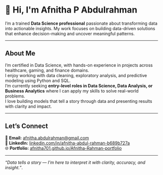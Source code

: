 # 👋 Hi, I'm Afnitha P Abdulrahman  

I’m a trained **Data Science professional** passionate about transforming data into actionable insights. My work focuses on building data-driven solutions that enhance decision-making and uncover meaningful patterns.  

---

## About Me  
I’m certified in Data Science, with hands-on experience in projects across healthcare, gaming, and finance domains.  
I enjoy working with data cleaning, exploratory analysis, and predictive modeling using Python and SQL.  
I’m currently seeking **entry-level roles in Data Science, Data Analysis, or Business Analytics** where I can apply my skills to solve real-world problems.  
I love building models that tell a story through data and presenting results with clarity and impact.

---

## Let’s Connect  
📧 **Email:** [afnitha.abdulrahman@gmail.com](mailto:afnitha.abdulrahman@gmail.com)  
🔗 **LinkedIn:** [linkedin.com/in/afnitha-abdul-rahman-b689b727a](https://www.linkedin.com/in/afnitha-abdul-rahman-b689b727a)  
🌐 **Portfolio:** [afnitha701.github.io/Afnitha-Rahman-portfolio](https://afnitha701.github.io/Afnitha-Rahman-portfolio/)  

---

 _“Data tells a story — I’m here to interpret it with clarity, accuracy, and insight.”_.


